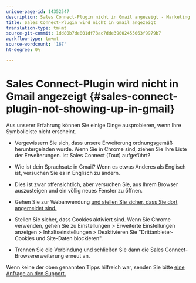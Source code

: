 ```yaml
---
unique-page-id: 14352547
description: Sales Connect-Plugin nicht in Gmail angezeigt - Marketing Docs - Produktdokumentation
title: Sales Connect-Plugin wird nicht in Gmail angezeigt
translation-type: tm+mt
source-git-commit: 1dd80b7de801df78ac7dde39002455063f9979b7
workflow-type: tm+mt
source-wordcount: '167'
ht-degree: 0%

---
```



# Sales Connect-Plugin wird nicht in Gmail angezeigt {#sales-connect-plugin-not-showing-up-in-gmail}

Aus unserer Erfahrung können Sie einige Dinge ausprobieren, wenn Ihre Symbolleiste nicht erscheint.

- Vergewissern Sie sich, dass unsere Erweiterung ordnungsgemäß heruntergeladen wurde. Wenn Sie in Chrome sind, ziehen Sie Ihre Liste der Erweiterungen. Ist Sales Connect (Tout) aufgeführt?

- Wie ist dein Sprachsatz in Gmail? Wenn es etwas Anderes als Englisch ist, versuchen Sie es in Englisch zu ändern.

- Dies ist zwar offensichtlich, aber versuchen Sie, aus Ihrem Browser auszusteigen und ein völlig neues Fenster zu öffnen.

- Gehen Sie zur Webanwendung [und stellen Sie sicher, dass Sie dort angemeldet sind.](https://toutapp.com/login)

- Stellen Sie sicher, dass Cookies aktiviert sind. Wenn Sie Chrome verwenden, gehen Sie zu Einstellungen > Erweiterte Einstellungen anzeigen > Inhaltseinstellungen > Deaktivieren Sie &quot;Drittanbieter-Cookies und Site-Daten blockieren&quot;.

- Trennen Sie die Verbindung und schließen Sie dann die Sales Connect-Browsererweiterung erneut an.

Wenn keine der oben genannten Tipps hilfreich war, senden Sie bitte [eine Anfrage an den Support.](https://nation.marketo.com/community/support_solutions)
